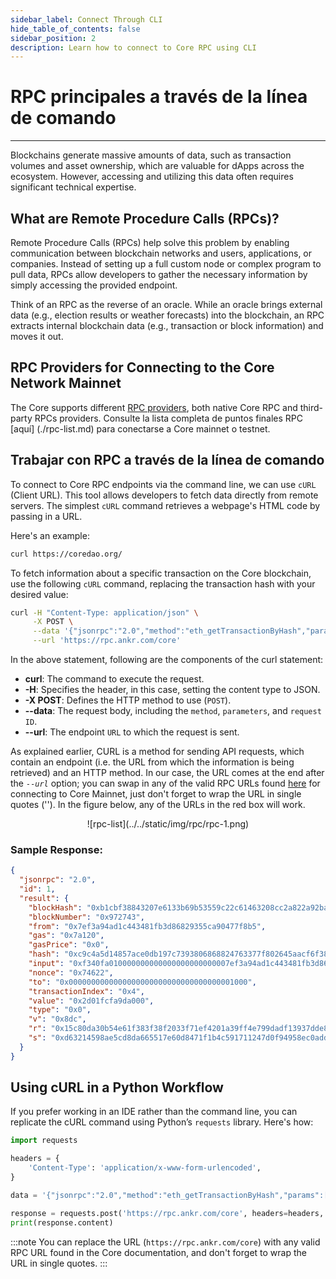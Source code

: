 ```yaml
---
sidebar_label: Connect Through CLI
hide_table_of_contents: false
sidebar_position: 2
description: Learn how to connect to Core RPC using CLI
---
```


# RPC principales a través de la línea de comando

---

Blockchains generate massive amounts of data, such as transaction volumes and asset ownership, which are valuable for dApps across the ecosystem. However, accessing and utilizing this data often requires significant technical expertise.

## What are Remote Procedure Calls (RPCs)?

Remote Procedure Calls (RPCs) help solve this problem by enabling communication between blockchain networks and users, applications, or companies. Instead of setting up a full custom node or complex program to pull data, RPCs allow developers to gather the necessary information by simply accessing the provided endpoint.

Think of an RPC as the reverse of an oracle. While an oracle brings external data (e.g., election results or weather forecasts) into the blockchain, an RPC extracts internal blockchain data (e.g., transaction or block information) and moves it out.

## RPC Providers for Connecting to the Core Network Mainnet

The Core supports different [RPC providers](https://chainlist.org/chain/1116), both native Core RPC and third-party RPCs providers. Consulte la lista completa de puntos finales RPC [aquí] (./rpc-list.md) para conectarse a Core mainnet o testnet.

## Trabajar con RPC a través de la línea de comando

To connect to Core RPC endpoints via the command line, we can use `cURL` (Client URL). This tool allows developers to fetch data directly from remote servers. The simplest `cURL` command retrieves a webpage's HTML code by passing in a URL.

Here's an example:

```bash
curl https://coredao.org/
```

To fetch information about a specific transaction on the Core blockchain, use the following `cURL` command, replacing the transaction hash with your desired value:

```bash
curl -H "Content-Type: application/json" \
     -X POST \
     --data '{"jsonrpc":"2.0","method":"eth_getTransactionByHash","params":["0xc9c4a5d14857ace0db197c7393806868824763377f802645aacf6f38d9c309b7"],"id":1}' \
     --url 'https://rpc.ankr.com/core'
```

In the above statement, following are the components of the curl statement:

- **curl**: The command to execute the request.
- **-H**: Specifies the header, in this case, setting the content type to JSON.
- **-X POST**: Defines the HTTP method to use (`POST`).
- **--data**: The request body, including the `method`, `parameters`, and `request ID`.
- **--url**: The endpoint `URL` to which the request is sent.

As explained earlier, CURL is a method for sending API requests, which contain an endpoint (i.e. the URL from which the information is being retrieved) and an HTTP method. In our case, the URL comes at the end after the _`--url`_ option; you can swap in any of the valid RPC URLs found [here](https://chainlist.org/chain/1116) for connecting to Core Mainnet, just don't forget to wrap the URL in single quotes (''). In the figure below, any of the URLs in the red box will work.

<p align="center">
![rpc-list](../../static/img/rpc/rpc-1.png)
</p>

### Sample Response:

```json
{
  "jsonrpc": "2.0",
  "id": 1,
  "result": {
    "blockHash": "0xb1cbf38843207e6133b69b53559c22c61463208cc2a822a92ba18e30da3054ba",
    "blockNumber": "0x972743",
    "from": "0x7ef3a94ad1c443481fb3d86829355ca90477f8b5",
    "gas": "0x7a120",
    "gasPrice": "0x0",
    "hash": "0xc9c4a5d14857ace0db197c7393806868824763377f802645aacf6f38d9c309b7",
    "input": "0xf340fa010000000000000000000000007ef3a94ad1c443481fb3d86829355ca90477f8b5",
    "nonce": "0x74622",
    "to": "0x0000000000000000000000000000000000001000",
    "transactionIndex": "0x4",
    "value": "0x2d01fcfa9da000",
    "type": "0x0",
    "v": "0x8dc",
    "r": "0x15c80da30b54e61f383f38f2033f71ef4201a39ff4e799dadf13937dde88b1a0",
    "s": "0xd63214598ae5cd8da665517e60d8471f1b4c591711247d0f94958ec0add4ba9"
  }
}
```

## Using cURL in a Python Workflow

If you prefer working in an IDE rather than the command line, you can replicate the cURL command using Python’s `requests` library. Here's how:

```python
import requests

headers = {
    'Content-Type': 'application/x-www-form-urlencoded',
}

data = '{"jsonrpc":"2.0","method":"eth_getTransactionByHash","params":["0xc9c4a5d14857ace0db197c7393806868824763377f802645aacf6f38d9c309b7"],"id":1}'

response = requests.post('https://rpc.ankr.com/core', headers=headers, data=data)
print(response.content)
```

:::note
You can replace the URL (`https://rpc.ankr.com/core`) with any valid RPC URL found in the Core documentation, and don't forget to wrap the URL in single quotes.
:::
